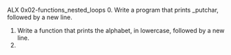 ALX 0x02-functions_nested_loops
0. Write a program that prints _putchar, followed by a new line.
1. Write a function that prints the alphabet, in lowercase, followed by a new line.
2.
